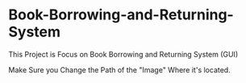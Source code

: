 # Book-Borrowing-and-Returning-System
This Project is Focus on Book Borrowing and Returning System (GUI)

Make Sure you Change the Path of the "Image" Where it's located.
